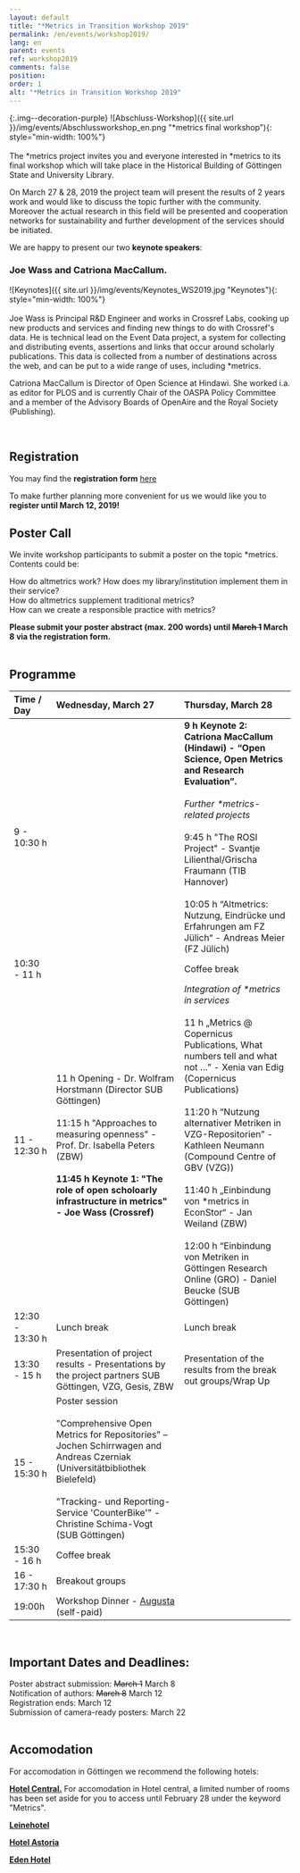 ```yaml
---
layout: default
title: "*Metrics in Transition Workshop 2019"
permalink: /en/events/workshop2019/
lang: en
parent: events
ref: workshop2019
comments: false
position:
order: 1
alt: "*Metrics in Transition Workshop 2019"
---
```


<!-- Start editing content here-->

{:.img--decoration-purple}
![Abschluss-Workshop]({{ site.url }}/img/events/Abschlussworkshop_en.png "*metrics final workshop"){: style="min-width: 100%"}
 <br>
 <br>
The \*metrics project  invites you and everyone interested in \*metrics to its final workshop which will take place in the Historical Building of Göttingen State and University Library.

On March 27 & 28, 2019 the project team will present the results of 2 years work and would like to discuss the topic further with the community. Moreover the actual research in this field will be presented and cooperation networks for sustainability and further development of the services should be initiated.  

We are happy to present our two **keynote speakers**:
   
### Joe Wass and Catriona MacCallum.  

![Keynotes]({{ site.url }}/img/events/Keynotes_WS2019.jpg "Keynotes"){: style="min-width: 100%"}
<br>
<br>
Joe Wass is Principal R&D Engineer and works in Crossref Labs, cooking up new products and services and finding new things to do with Crossref's data. He is technical lead on the Event Data project, a system for collecting and distributing events, assertions and links that occur around scholarly publications. This data is collected from a number of destinations across the web, and can be put to a wide range of uses, including \*metrics.

Catriona MacCallum is Director of Open Science at Hindawi. She worked i.a. as editor for PLOS and is currently Chair of the OASPA Policy Committee and a member of the Advisory Boards of OpenAire and the Royal Society (Publishing).

   <br> 
   
## Registration
  
You may find the **registration form** [here](https://docs.google.com/forms/d/e/1FAIpQLSdigHX9aK--jC7lPbnNBNEvE3bkBSTrsUfMvMIM3btmSQ-xuQ/viewform?usp=sf_link)  
  
To make further planning more convenient for us we would like you to **register until March 12, 2019!**
<br> 
## Poster Call
We invite workshop participants to submit a poster on the topic \*metrics. Contents could be:  
  
How do altmetrics work? How does my library/institution implement them in their service?  
How do altmetrics supplement traditional metrics?  
How can we create a responsible practice with metrics?  
  
**Please submit your poster abstract (max. 200 words) until ~~March 1~~ March 8 via the registration form.**  
<br>
## Programme  
  
|Time / Day|Wednesday, March 27|Thursday, March 28|   
|:-------|:---|:---|  
|9 - 10:30 h| |**9 h Keynote 2: Catriona MacCallum (Hindawi) - “Open Science, Open Metrics and Research Evaluation”.**<br><br>*Further \*metrics-related projects*<br><br>9:45 h "The ROSI Project" - Svantje Lilienthal/Grischa Fraumann (TIB Hannover)<br><br>10:05 h “Altmetrics: Nutzung, Eindrücke und Erfahrungen am FZ Jülich“ - Andreas Meier (FZ Jülich)|  
|10:30 - 11 h| |Coffee break|  
|11 - 12:30 h|11 h Opening - Dr. Wolfram Horstmann (Director SUB Göttingen)<br><br>11:15 h "Approaches to measuring openness" - Prof. Dr. Isabella Peters (ZBW)<br><br>**11:45 h Keynote 1: "The role of open scholoarly infrastructure in metrics" - Joe Wass (Crossref)**|*Integration of \*metrics in services*<br><br>11 h „Metrics @ Copernicus Publications, What numbers tell and what not …” - Xenia van Edig (Copernicus Publications)<br><br>11:20 h “Nutzung alternativer Metriken in VZG-Repositorien” - Kathleen Neumann (Compound Centre of GBV (VZG))<br><br>11:40 h „Einbindung von \*metrics in EconStor“ - Jan Weiland (ZBW)<br><br>12:00 h “Einbindung von Metriken in Göttingen Research Online (GRO) - Daniel Beucke (SUB Göttingen)|            
|12:30 - 13:30 h|Lunch break|Lunch break|  
|13:30 - 15 h|Presentation of project results - Presentations by the project partners SUB Göttingen, VZG, Gesis, ZBW|Presentation of the results from the break out groups/Wrap Up|      
|15 - 15:30 h|Poster session<br><br>"Comprehensive Open Metrics for Repositories" – Jochen Schirrwagen and Andreas Czerniak (Universitätbibliothek Bielefeld)<br><br>"Tracking- und Reporting-Service 'CounterBike'" - Christine Schima-Vogt (SUB Göttingen)| |     
|15:30 - 16 h|Coffee break| |      
|16 - 17:30 h|Breakout groups| |   
|19:00h|Workshop Dinner - [Augusta](https://www.restaurant-augusta.de/en/home-page/) (self-paid)| |  

<br>

## Important Dates and Deadlines:  
  
Poster abstract submission: ~~March 1~~ March 8   
Notification of authors: ~~March 8~~ March 12      
Registration ends: March 12    
Submission of camera-ready posters: March 22   
<br>
## Accomodation  

For accomodation in Göttingen we recommend the following hotels:  
  
**[Hotel Central.](https://www.hotel-central.com/willkommen_de.html)** For accomodation in Hotel central, a limited number of rooms has been set aside for you to access until February 28 under the keyword "Metrics". 
  
**[Leinehotel](https://www.leinehotel-goe.de/)**
  
**[Hotel Astoria](https://www.astoria-goettingen.de/)**  
  
**[Eden Hotel](https://www.eden-hotel.de/)**  

<br> 
